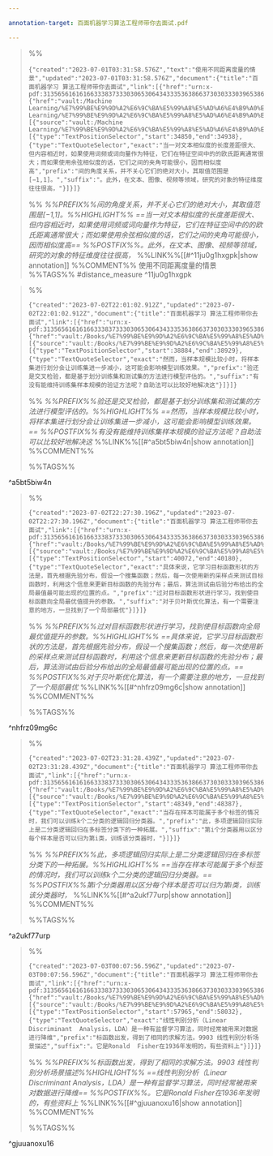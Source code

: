 ```yaml
---

annotation-target: 百面机器学习算法工程师带你去面试.pdf

---
```


>%%
>```annotation-json
>{"created":"2023-07-01T03:31:58.576Z","text":"使用不同距离度量的情景","updated":"2023-07-01T03:31:58.576Z","document":{"title":"百面机器学习 算法工程师带你去面试","link":[{"href":"urn:x-pdf:31356561616166333837333030653064343335363866373030333039653863343766666361363066373935666339626263613137623865376565393433303366"},{"href":"vault:/Machine Learning/%E7%99%BE%E9%9D%A2%E6%9C%BA%E5%99%A8%E5%AD%A6%E4%B9%A0%E7%AE%97%E6%B3%95%E5%B7%A5%E7%A8%8B%E5%B8%88%E5%B8%A6%E4%BD%A0%E5%8E%BB%E9%9D%A2%E8%AF%95.pdf"}],"documentFingerprint":"31356561616166333837333030653064343335363866373030333039653863343766666361363066373935666339626263613137623865376565393433303366"},"uri":"vault:/Machine Learning/%E7%99%BE%E9%9D%A2%E6%9C%BA%E5%99%A8%E5%AD%A6%E4%B9%A0%E7%AE%97%E6%B3%95%E5%B7%A5%E7%A8%8B%E5%B8%88%E5%B8%A6%E4%BD%A0%E5%8E%BB%E9%9D%A2%E8%AF%95.pdf","target":[{"source":"vault:/Machine Learning/%E7%99%BE%E9%9D%A2%E6%9C%BA%E5%99%A8%E5%AD%A6%E4%B9%A0%E7%AE%97%E6%B3%95%E5%B7%A5%E7%A8%8B%E5%B8%88%E5%B8%A6%E4%BD%A0%E5%8E%BB%E9%9D%A2%E8%AF%95.pdf","selector":[{"type":"TextPositionSelector","start":34850,"end":34938},{"type":"TextQuoteSelector","exact":"当一对文本相似度的长度差距很大、但内容相近时，如果使用词频或词向量作为特征，它们在特征空间中的的欧氏距离通常很大；而如果使用余弦相似度的话，它们之间的夹角可能很小，因而相似度高","prefix":"间的角度关系，并不关心它们的绝对大小，其取值范围是[−1,1]。","suffix":"。此外，在文本、图像、视频等领域，研究的对象的特征维度往往很高，"}]}]}
>```
>%%
>*%%PREFIX%%间的角度关系，并不关心它们的绝对大小，其取值范围是[−1,1]。%%HIGHLIGHT%% ==当一对文本相似度的长度差距很大、但内容相近时，如果使用词频或词向量作为特征，它们在特征空间中的的欧氏距离通常很大；而如果使用余弦相似度的话，它们之间的夹角可能很小，因而相似度高== %%POSTFIX%%。此外，在文本、图像、视频等领域，研究的对象的特征维度往往很高，*
>%%LINK%%[[#^11ju0g1hxgpk|show annotation]]
>%%COMMENT%%
>使用不同距离度量的情景
>%%TAGS%%
>#distance_measure
^11ju0g1hxgpk


>%%
>```annotation-json
>{"created":"2023-07-02T22:01:02.912Z","updated":"2023-07-02T22:01:02.912Z","document":{"title":"百面机器学习 算法工程师带你去面试","link":[{"href":"urn:x-pdf:31356561616166333837333030653064343335363866373030333039653863343766666361363066373935666339626263613137623865376565393433303366"},{"href":"vault:/Books/%E7%99%BE%E9%9D%A2%E6%9C%BA%E5%99%A8%E5%AD%A6%E4%B9%A0%E7%AE%97%E6%B3%95%E5%B7%A5%E7%A8%8B%E5%B8%88%E5%B8%A6%E4%BD%A0%E5%8E%BB%E9%9D%A2%E8%AF%95.pdf"}],"documentFingerprint":"31356561616166333837333030653064343335363866373030333039653863343766666361363066373935666339626263613137623865376565393433303366"},"uri":"vault:/Books/%E7%99%BE%E9%9D%A2%E6%9C%BA%E5%99%A8%E5%AD%A6%E4%B9%A0%E7%AE%97%E6%B3%95%E5%B7%A5%E7%A8%8B%E5%B8%88%E5%B8%A6%E4%BD%A0%E5%8E%BB%E9%9D%A2%E8%AF%95.pdf","target":[{"source":"vault:/Books/%E7%99%BE%E9%9D%A2%E6%9C%BA%E5%99%A8%E5%AD%A6%E4%B9%A0%E7%AE%97%E6%B3%95%E5%B7%A5%E7%A8%8B%E5%B8%88%E5%B8%A6%E4%BD%A0%E5%8E%BB%E9%9D%A2%E8%AF%95.pdf","selector":[{"type":"TextPositionSelector","start":38884,"end":38929},{"type":"TextQuoteSelector","exact":"然而，当样本规模比较小时，将样本集进行划分会让训练集进一步减小，这可能会影响模型训练效果。","prefix":"验还是交叉检验，都是基于划分训练集和测试集的方法进行模型评估的。","suffix":"有没有能维持训练集样本规模的验证方法呢？自助法可以比较好地解决这"}]}]}
>```
>%%
>*%%PREFIX%%验还是交叉检验，都是基于划分训练集和测试集的方法进行模型评估的。%%HIGHLIGHT%% ==然而，当样本规模比较小时，将样本集进行划分会让训练集进一步减小，这可能会影响模型训练效果。== %%POSTFIX%%有没有能维持训练集样本规模的验证方法呢？自助法可以比较好地解决这*
>%%LINK%%[[#^a5bt5biw4n|show annotation]]
>%%COMMENT%%
>
>%%TAGS%%
>
^a5bt5biw4n


>%%
>```annotation-json
>{"created":"2023-07-02T22:27:30.196Z","updated":"2023-07-02T22:27:30.196Z","document":{"title":"百面机器学习 算法工程师带你去面试","link":[{"href":"urn:x-pdf:31356561616166333837333030653064343335363866373030333039653863343766666361363066373935666339626263613137623865376565393433303366"},{"href":"vault:/Books/%E7%99%BE%E9%9D%A2%E6%9C%BA%E5%99%A8%E5%AD%A6%E4%B9%A0%E7%AE%97%E6%B3%95%E5%B7%A5%E7%A8%8B%E5%B8%88%E5%B8%A6%E4%BD%A0%E5%8E%BB%E9%9D%A2%E8%AF%95.pdf"}],"documentFingerprint":"31356561616166333837333030653064343335363866373030333039653863343766666361363066373935666339626263613137623865376565393433303366"},"uri":"vault:/Books/%E7%99%BE%E9%9D%A2%E6%9C%BA%E5%99%A8%E5%AD%A6%E4%B9%A0%E7%AE%97%E6%B3%95%E5%B7%A5%E7%A8%8B%E5%B8%88%E5%B8%A6%E4%BD%A0%E5%8E%BB%E9%9D%A2%E8%AF%95.pdf","target":[{"source":"vault:/Books/%E7%99%BE%E9%9D%A2%E6%9C%BA%E5%99%A8%E5%AD%A6%E4%B9%A0%E7%AE%97%E6%B3%95%E5%B7%A5%E7%A8%8B%E5%B8%88%E5%B8%A6%E4%BD%A0%E5%8E%BB%E9%9D%A2%E8%AF%95.pdf","selector":[{"type":"TextPositionSelector","start":40072,"end":40180},{"type":"TextQuoteSelector","exact":"具体来说，它学习目标函数形状的方法是，首先根据先验分布，假设一个搜集函数；然后，每一次使用新的采样点来测试目标函数时，利用这个信息来更新目标函数的先验分布；最后，算法测试由后验分布给出的全局最值最可能出现的位置的点。","prefix":"过对目标函数形状进行学习，找到使目标函数向全局最优值提升的参数。","suffix":"对于贝叶斯优化算法，有一个需要注意的地方，一旦找到了一个局部最优"}]}]}
>```
>%%
>*%%PREFIX%%过对目标函数形状进行学习，找到使目标函数向全局最优值提升的参数。%%HIGHLIGHT%% ==具体来说，它学习目标函数形状的方法是，首先根据先验分布，假设一个搜集函数；然后，每一次使用新的采样点来测试目标函数时，利用这个信息来更新目标函数的先验分布；最后，算法测试由后验分布给出的全局最值最可能出现的位置的点。== %%POSTFIX%%对于贝叶斯优化算法，有一个需要注意的地方，一旦找到了一个局部最优*
>%%LINK%%[[#^nhfrz09mg6c|show annotation]]
>%%COMMENT%%
>
>%%TAGS%%
>
^nhfrz09mg6c


>%%
>```annotation-json
>{"created":"2023-07-02T23:31:28.439Z","updated":"2023-07-02T23:31:28.439Z","document":{"title":"百面机器学习 算法工程师带你去面试","link":[{"href":"urn:x-pdf:31356561616166333837333030653064343335363866373030333039653863343766666361363066373935666339626263613137623865376565393433303366"},{"href":"vault:/Books/%E7%99%BE%E9%9D%A2%E6%9C%BA%E5%99%A8%E5%AD%A6%E4%B9%A0%E7%AE%97%E6%B3%95%E5%B7%A5%E7%A8%8B%E5%B8%88%E5%B8%A6%E4%BD%A0%E5%8E%BB%E9%9D%A2%E8%AF%95.pdf"}],"documentFingerprint":"31356561616166333837333030653064343335363866373030333039653863343766666361363066373935666339626263613137623865376565393433303366"},"uri":"vault:/Books/%E7%99%BE%E9%9D%A2%E6%9C%BA%E5%99%A8%E5%AD%A6%E4%B9%A0%E7%AE%97%E6%B3%95%E5%B7%A5%E7%A8%8B%E5%B8%88%E5%B8%A6%E4%BD%A0%E5%8E%BB%E9%9D%A2%E8%AF%95.pdf","target":[{"source":"vault:/Books/%E7%99%BE%E9%9D%A2%E6%9C%BA%E5%99%A8%E5%AD%A6%E4%B9%A0%E7%AE%97%E6%B3%95%E5%B7%A5%E7%A8%8B%E5%B8%88%E5%B8%A6%E4%BD%A0%E5%8E%BB%E9%9D%A2%E8%AF%95.pdf","selector":[{"type":"TextPositionSelector","start":48349,"end":48387},{"type":"TextQuoteSelector","exact":"当存在样本可能属于多个标签的情况时，我们可以训练k个二分类的逻辑回归分类器。","prefix":"此，多项逻辑回归实际上是二分类逻辑回归在多标签分类下的一种拓展。","suffix":"第i个分类器用以区分每个样本是否可以归为第i类，训练该分类器时，"}]}]}
>```
>%%
>*%%PREFIX%%此，多项逻辑回归实际上是二分类逻辑回归在多标签分类下的一种拓展。%%HIGHLIGHT%% ==当存在样本可能属于多个标签的情况时，我们可以训练k个二分类的逻辑回归分类器。== %%POSTFIX%%第i个分类器用以区分每个样本是否可以归为第i类，训练该分类器时，*
>%%LINK%%[[#^a2ukf77urp|show annotation]]
>%%COMMENT%%
>
>%%TAGS%%
>
^a2ukf77urp


>%%
>```annotation-json
>{"created":"2023-07-03T00:07:56.596Z","updated":"2023-07-03T00:07:56.596Z","document":{"title":"百面机器学习 算法工程师带你去面试","link":[{"href":"urn:x-pdf:31356561616166333837333030653064343335363866373030333039653863343766666361363066373935666339626263613137623865376565393433303366"},{"href":"vault:/Books/%E7%99%BE%E9%9D%A2%E6%9C%BA%E5%99%A8%E5%AD%A6%E4%B9%A0%E7%AE%97%E6%B3%95%E5%B7%A5%E7%A8%8B%E5%B8%88%E5%B8%A6%E4%BD%A0%E5%8E%BB%E9%9D%A2%E8%AF%95.pdf"}],"documentFingerprint":"31356561616166333837333030653064343335363866373030333039653863343766666361363066373935666339626263613137623865376565393433303366"},"uri":"vault:/Books/%E7%99%BE%E9%9D%A2%E6%9C%BA%E5%99%A8%E5%AD%A6%E4%B9%A0%E7%AE%97%E6%B3%95%E5%B7%A5%E7%A8%8B%E5%B8%88%E5%B8%A6%E4%BD%A0%E5%8E%BB%E9%9D%A2%E8%AF%95.pdf","target":[{"source":"vault:/Books/%E7%99%BE%E9%9D%A2%E6%9C%BA%E5%99%A8%E5%AD%A6%E4%B9%A0%E7%AE%97%E6%B3%95%E5%B7%A5%E7%A8%8B%E5%B8%88%E5%B8%A6%E4%BD%A0%E5%8E%BB%E9%9D%A2%E8%AF%95.pdf","selector":[{"type":"TextPositionSelector","start":57965,"end":58032},{"type":"TextQuoteSelector","exact":"线性判别分析（Linear  Discriminant  Analysis，LDA）是一种有监督学习算法，同时经常被用来对数据进行降维","prefix":"标函数出发，得到了相同的求解方法。9903 线性判别分析场景描述","suffix":"。它是Ronald  Fisher在1936年发明的，有些资料上"}]}]}
>```
>%%
>*%%PREFIX%%标函数出发，得到了相同的求解方法。9903 线性判别分析场景描述%%HIGHLIGHT%% ==线性判别分析（Linear  Discriminant  Analysis，LDA）是一种有监督学习算法，同时经常被用来对数据进行降维== %%POSTFIX%%。它是Ronald  Fisher在1936年发明的，有些资料上*
>%%LINK%%[[#^gjuuanoxu16|show annotation]]
>%%COMMENT%%
>
>%%TAGS%%
>
^gjuuanoxu16
